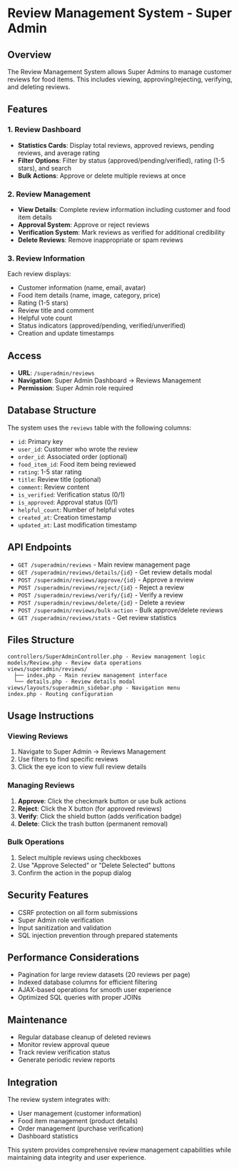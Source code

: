 # Review Management System - Super Admin

## Overview
The Review Management System allows Super Admins to manage customer reviews for food items. This includes viewing, approving/rejecting, verifying, and deleting reviews.

## Features

### 1. Review Dashboard
- **Statistics Cards**: Display total reviews, approved reviews, pending reviews, and average rating
- **Filter Options**: Filter by status (approved/pending/verified), rating (1-5 stars), and search
- **Bulk Actions**: Approve or delete multiple reviews at once

### 2. Review Management
- **View Details**: Complete review information including customer and food item details
- **Approval System**: Approve or reject reviews
- **Verification System**: Mark reviews as verified for additional credibility
- **Delete Reviews**: Remove inappropriate or spam reviews

### 3. Review Information
Each review displays:
- Customer information (name, email, avatar)
- Food item details (name, image, category, price)
- Rating (1-5 stars)
- Review title and comment
- Helpful vote count
- Status indicators (approved/pending, verified/unverified)
- Creation and update timestamps

## Access
- **URL**: `/superadmin/reviews`
- **Navigation**: Super Admin Dashboard → Reviews Management
- **Permission**: Super Admin role required

## Database Structure
The system uses the `reviews` table with the following columns:
- `id`: Primary key
- `user_id`: Customer who wrote the review
- `order_id`: Associated order (optional)
- `food_item_id`: Food item being reviewed
- `rating`: 1-5 star rating
- `title`: Review title (optional)
- `comment`: Review content
- `is_verified`: Verification status (0/1)
- `is_approved`: Approval status (0/1)
- `helpful_count`: Number of helpful votes
- `created_at`: Creation timestamp
- `updated_at`: Last modification timestamp

## API Endpoints
- `GET /superadmin/reviews` - Main review management page
- `GET /superadmin/reviews/details/{id}` - Get review details modal
- `POST /superadmin/reviews/approve/{id}` - Approve a review
- `POST /superadmin/reviews/reject/{id}` - Reject a review
- `POST /superadmin/reviews/verify/{id}` - Verify a review
- `POST /superadmin/reviews/delete/{id}` - Delete a review
- `POST /superadmin/reviews/bulk-action` - Bulk approve/delete reviews
- `GET /superadmin/reviews/stats` - Get review statistics

## Files Structure
```
controllers/SuperAdminController.php - Review management logic
models/Review.php - Review data operations
views/superadmin/reviews/
  ├── index.php - Main review management interface
  └── details.php - Review details modal
views/layouts/superadmin_sidebar.php - Navigation menu
index.php - Routing configuration
```

## Usage Instructions

### Viewing Reviews
1. Navigate to Super Admin → Reviews Management
2. Use filters to find specific reviews
3. Click the eye icon to view full review details

### Managing Reviews
1. **Approve**: Click the checkmark button or use bulk actions
2. **Reject**: Click the X button (for approved reviews)
3. **Verify**: Click the shield button (adds verification badge)
4. **Delete**: Click the trash button (permanent removal)

### Bulk Operations
1. Select multiple reviews using checkboxes
2. Use "Approve Selected" or "Delete Selected" buttons
3. Confirm the action in the popup dialog

## Security Features
- CSRF protection on all form submissions
- Super Admin role verification
- Input sanitization and validation
- SQL injection prevention through prepared statements

## Performance Considerations
- Pagination for large review datasets (20 reviews per page)
- Indexed database columns for efficient filtering
- AJAX-based operations for smooth user experience
- Optimized SQL queries with proper JOINs

## Maintenance
- Regular database cleanup of deleted reviews
- Monitor review approval queue
- Track review verification status
- Generate periodic review reports

## Integration
The review system integrates with:
- User management (customer information)
- Food item management (product details)
- Order management (purchase verification)
- Dashboard statistics

This system provides comprehensive review management capabilities while maintaining data integrity and user experience.
